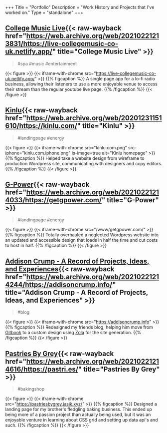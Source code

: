 +++
Title = "Portfolio"
Description = "Work History and Projects that I've worked on."
Type = "standalone"
+++

## [College Music Live](https://live-collegemusic-co-uk.netlify.app){{< raw-wayback href="https://web.archive.org/web/20210221213831/https://live-collegemusic-co-uk.netlify.app/" title="College Music Live" >}}

> #spa #music #entertainment

{{< figure >}}
{{< iframe-with-chrome src="https://live-collegemusic-co-uk.netlify.app/" >}}
{{% figcaption %}}
A single page app for a lo-fi radio business, allowing their listeners to use a more enjoyable venue to access their stream than the regular youtube live page.
{{% /figcaption %}}
{{< /figure >}}

## [Kinlu](https://kinlu.com){{< raw-wayback href="https://web.archive.org/web/20201231151610/https://kinlu.com/" title="Kinlu" >}}

> #landingpage #energy

{{< figure >}}
{{< iframe-with-chrome src="kinlu.com.png" src-iphone="kinlu.com.iphone.png" is-image=true alt="Kinlu homepage" >}}
{{% figcaption %}}
Helped take a website design from wireframe to production Wordpress site, communicating with designers and copy editors.
{{% /figcaption %}}
{{< /figure >}}

## [G-Power](https://getgpower.com){{< raw-wayback href="https://web.archive.org/web/20210221214033/https://getgpower.com/" title="G-Power" >}}

> #landingpage #energy

{{< figure >}}
{{< iframe-with-chrome src="/www/getgpower.com/" >}}
{{% figcaption %}}
Totally overhauled a neglected Wordpress website into an updated and accessible design that loads in half the time and cut costs to host in half.
{{% /figcaption %}}
{{< /figure >}}

## [Addison Crump - A Record of Projects, Ideas, and Experiences](https://addisoncrump.info){{< raw-wayback href="https://web.archive.org/web/20210221214244/https://addisoncrump.info/" title="Addison Crump - A Record of Projects, Ideas, and Experiences" >}}

> #blog

{{< figure >}}
{{< iframe-with-chrome src="https://addisoncrump.info" >}}
{{% figcaption %}}
Redesigned my friends blog, helping him move from [Gitbook](https://www.gitbook.com/) to a custom design using [Zola](https://getzola.org) for the site generation.
{{% /figcaption %}}
{{< /figure >}}

## [Pastries By Grey](https://pastriesbygrey.netlify.app){{< raw-wayback href="https://web.archive.org/web/20210221214616/https://pastri.es/" title="Pastries By Grey" >}}

> #bakingshop

{{< figure >}}
{{< iframe-with-chrome src="https://pastriesbygrey.jasik.xyz/" >}}
{{% figcaption %}}
Designed a landing page for my brother's fledgling baking business. This ended up being more of a passion project than actually being used, but it was an enjoyable venture in learning about CSS grid and setting up data api's and such.
{{% /figcaption %}}
{{< /figure >}}
